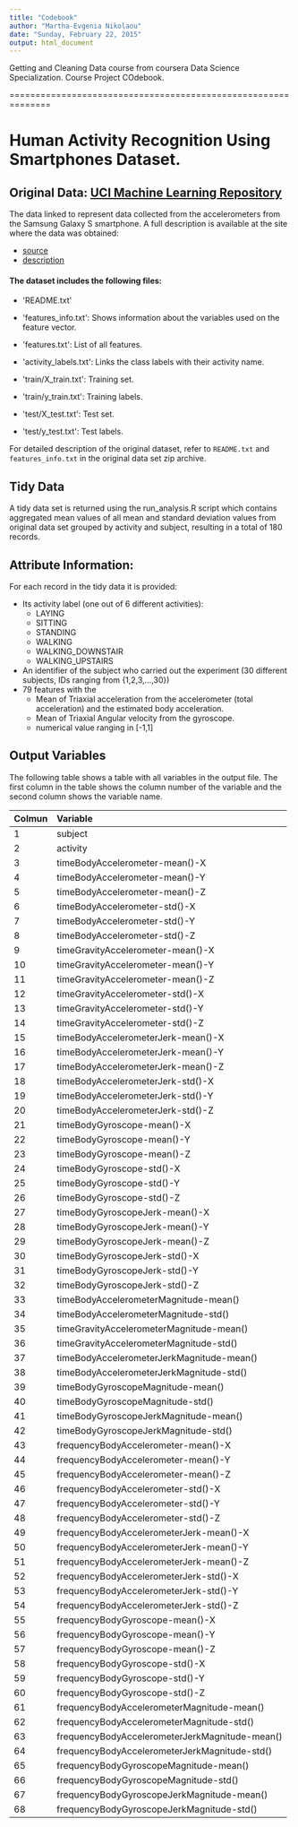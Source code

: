 ```yaml
---
title: "Codebook"
author: "Martha-Evgenia Nikolaou"
date: "Sunday, February 22, 2015"
output: html_document
---
```


Getting and Cleaning Data course from coursera Data Science Specialization. Course Project COdebook.

==============================================================

# Human Activity Recognition Using Smartphones Dataset.
## Original Data: [UCI Machine Learning Repository](http://archive.ics.uci.edu/ml/datasets/Human+Activity+Recognition+Using+Smartphones#)

The data linked to represent data collected from the accelerometers from the Samsung Galaxy S smartphone. A full description is available at the site where the data was obtained:

- [source](https://d396qusza40orc.cloudfront.net/getdata%2Fprojectfiles%2FUCI%20HAR%20Dataset.zip) 
- [description](http://archive.ics.uci.edu/ml/datasets/Human+Activity+Recognition+Using+Smartphones)

#### The dataset includes the following files:

- 'README.txt'

- 'features_info.txt': Shows information about the variables used on the feature vector.

- 'features.txt': List of all features.

- 'activity_labels.txt': Links the class labels with their activity name.

- 'train/X_train.txt': Training set.

- 'train/y_train.txt': Training labels.

- 'test/X_test.txt': Test set.

- 'test/y_test.txt': Test labels.

For detailed description of the original dataset, refer to `README.txt` and `features_info.txt` in the original data set zip archive.

## Tidy Data
A tidy data set is returned using the run_analysis.R script which contains aggregated mean values of all mean and standard deviation values from original data set grouped by activity and subject, resulting in a total of 180 records.

## Attribute Information:
For each record in the tidy data it is provided: 
- Its activity label (one out of 6 different activities):
  - LAYING
  - SITTING
  - STANDING
  - WALKING
  - WALKING_DOWNSTAIR
  - WALKING_UPSTAIRS
- An identifier of the subject who carried out the experiment (30 different subjects, IDs ranging from {1,2,3,...,30})
- 79 features with the
  - Mean of Triaxial acceleration from the accelerometer (total acceleration) and the estimated body acceleration. 
  - Mean of Triaxial Angular velocity from the gyroscope. 
  - numerical value ranging in [-1,1]

## Output Variables

The following table shows a table with all variables in the output file. The first column in the table shows the column number of the variable and the second column shows the variable name.

| Colmun |                         Variable                        |
| ------ | :------------------------------------------------------ |
|  1	|	subject	|
|	2	|	activity	|
|	3	|	timeBodyAccelerometer-mean()-X	|
|	4	|	timeBodyAccelerometer-mean()-Y	|
|	5	|	timeBodyAccelerometer-mean()-Z	|
|	6	|	timeBodyAccelerometer-std()-X	|
|	7	|	timeBodyAccelerometer-std()-Y	|
|	8	|	timeBodyAccelerometer-std()-Z	|
|	9	|	timeGravityAccelerometer-mean()-X	|
|	10	|	timeGravityAccelerometer-mean()-Y	|
|	11	|	timeGravityAccelerometer-mean()-Z	|
|	12	|	timeGravityAccelerometer-std()-X	|
|	13	|	timeGravityAccelerometer-std()-Y	|
|	14	|	timeGravityAccelerometer-std()-Z	|
|	15	|	timeBodyAccelerometerJerk-mean()-X	|
|	16	|	timeBodyAccelerometerJerk-mean()-Y	|
|	17	|	timeBodyAccelerometerJerk-mean()-Z	|
|	18	|	timeBodyAccelerometerJerk-std()-X	|
|	19	|	timeBodyAccelerometerJerk-std()-Y	|
|	20	|	timeBodyAccelerometerJerk-std()-Z	|
|	21	|	timeBodyGyroscope-mean()-X	|
|	22	|	timeBodyGyroscope-mean()-Y	|
|	23	|	timeBodyGyroscope-mean()-Z	|
|	24	|	timeBodyGyroscope-std()-X	|
|	25	|	timeBodyGyroscope-std()-Y	|
|	26	|	timeBodyGyroscope-std()-Z	|
|	27	|	timeBodyGyroscopeJerk-mean()-X	|
|	28	|	timeBodyGyroscopeJerk-mean()-Y	|
|	29	|	timeBodyGyroscopeJerk-mean()-Z	|
|	30	|	timeBodyGyroscopeJerk-std()-X	|
|	31	|	timeBodyGyroscopeJerk-std()-Y	|
|	32	|	timeBodyGyroscopeJerk-std()-Z	|
|	33	|	timeBodyAccelerometerMagnitude-mean()	|
|	34	|	timeBodyAccelerometerMagnitude-std()	|
|	35	|	timeGravityAccelerometerMagnitude-mean()	|
|	36	|	timeGravityAccelerometerMagnitude-std()	|
|	37	|	timeBodyAccelerometerJerkMagnitude-mean()	|
|	38	|	timeBodyAccelerometerJerkMagnitude-std()	|
|	39	|	timeBodyGyroscopeMagnitude-mean()	|
|	40	|	timeBodyGyroscopeMagnitude-std()	|
|	41	|	timeBodyGyroscopeJerkMagnitude-mean()	|
|	42	|	timeBodyGyroscopeJerkMagnitude-std()	|
|	43	|	frequencyBodyAccelerometer-mean()-X	|
|	44	|	frequencyBodyAccelerometer-mean()-Y	|
|	45	|	frequencyBodyAccelerometer-mean()-Z	|
|	46	|	frequencyBodyAccelerometer-std()-X	|
|	47	|	frequencyBodyAccelerometer-std()-Y	|
|	48	|	frequencyBodyAccelerometer-std()-Z	|
|	49	|	frequencyBodyAccelerometerJerk-mean()-X	|
|	50	|	frequencyBodyAccelerometerJerk-mean()-Y	|
|	51	|	frequencyBodyAccelerometerJerk-mean()-Z	|
|	52	|	frequencyBodyAccelerometerJerk-std()-X	|
|	53	|	frequencyBodyAccelerometerJerk-std()-Y	|
|	54	|	frequencyBodyAccelerometerJerk-std()-Z	|
|	55	|	frequencyBodyGyroscope-mean()-X	|
|	56	|	frequencyBodyGyroscope-mean()-Y	|
|	57	|	frequencyBodyGyroscope-mean()-Z	|
|	58	|	frequencyBodyGyroscope-std()-X	|
|	59	|	frequencyBodyGyroscope-std()-Y	|
|	60	|	frequencyBodyGyroscope-std()-Z	|
|	61	|	frequencyBodyAccelerometerMagnitude-mean()	|
|	62	|	frequencyBodyAccelerometerMagnitude-std()	|
|	63	|	frequencyBodyAccelerometerJerkMagnitude-mean()	|
|	64	|	frequencyBodyAccelerometerJerkMagnitude-std()	|
|	65	|	frequencyBodyGyroscopeMagnitude-mean()	|
|	66	|	frequencyBodyGyroscopeMagnitude-std()	|
|	67	|	frequencyBodyGyroscopeJerkMagnitude-mean()	|
|	68	|	frequencyBodyGyroscopeJerkMagnitude-std()	|
